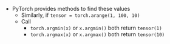 - PyTorch provides methods to find these values
	- Similarly, if `tensor = torch.arange(1, 100, 10)`
	- Call
		- `torch.argmin(x)` or `x.argmin()` both return `tensor(1)`
		- `torch.argmax(x)` or `x.argmax()` both return `tensor(10)`